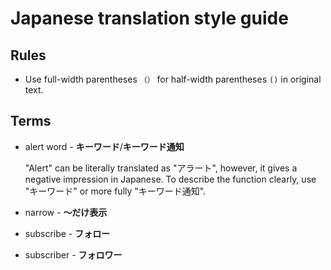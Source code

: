 # Japanese translation style guide

## Rules

- Use full-width parentheses `（）` for half-width parentheses `()` in original text.

## Terms

- alert word - **キーワード**/**キーワード通知**

  "Alert" can be literally translated as "アラート", however, it gives a negative impression in Japanese. To describe the function clearly, use "キーワード" or more fully "キーワード通知".

- narrow - **～だけ表示**
- subscribe - **フォロー**
- subscriber - **フォロワー**

